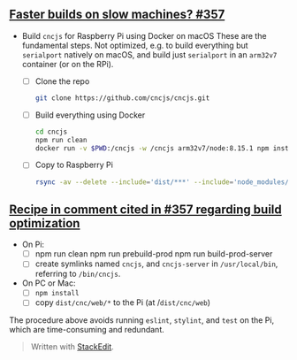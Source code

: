 ## [Faster builds on slow machines? #357](https://github.com/cncjs/cncjs/issues/357)

* Build `cncjs` for Raspberry Pi using Docker on macOS
  These are the fundamental steps. Not optimized, e.g. to build everything but `serialport` natively on macOS, and build just `serialport` in an `arm32v7` container (or on the RPi).

  * [ ] Clone the repo
	``` bash
	git clone https://github.com/cncjs/cncjs.git
	```
  * [ ] Build everything using Docker
    ``` bash
    cd cncjs
    npm run clean
    docker run -v $PWD:/cncjs -w /cncjs arm32v7/node:8.15.1 npm install --unsafe-perm
    ```
  * [ ] Copy to Raspberry Pi
	``` bash
	rsync -av --delete --include='dist/***' --include='node_modules/***' --exclude='*' ./ pi@raspberrypi.local:/home/pi/cncjs/
	```

## [Recipe in comment cited in #357 regarding build optimization](https://github.com/cncjs/cncjs/issues/437#issuecomment-479995117)
* On Pi:
  * [ ] npm run clean npm run prebuild-prod npm run build-prod-server
  * [ ] create symlinks named `cncjs`, and `cncjs-server` in `/usr/local/bin`, referring to `/bin/cncjs`.
* On PC or Mac:
  * [ ] `npm install`
  * [ ] copy `dist/cnc/web/*` to the Pi (at /`dist/cnc/web`)

The procedure above avoids running `eslint`, `stylint`, and `test` on the Pi, which are time-consuming and redundant.
> Written with [StackEdit](https://stackedit.io/).
<!--stackedit_data:
eyJoaXN0b3J5IjpbMTgwNzQ4MDI1MywyMTI4OTUzMzM3LC01MD
UyNzE4NDAsMTMwMjg3NzY0NiwtNjc2OTgxMzMxXX0=
-->